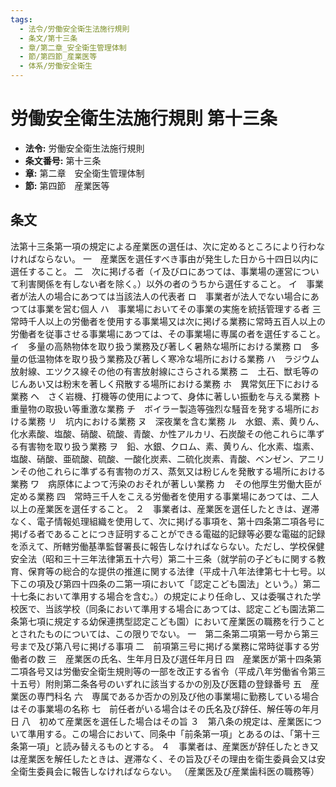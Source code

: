 ```yaml
---
tags:
  - 法令/労働安全衛生法施行規則
  - 条文/第十三条
  - 章/第二章_安全衛生管理体制
  - 節/第四節_産業医等
  - 体系/労働安全衛生
---
```

# 労働安全衛生法施行規則 第十三条

- **法令:** 労働安全衛生法施行規則
- **条文番号:** 第十三条
- **章:** 第二章　安全衛生管理体制
- **節:** 第四節　産業医等

## 条文
法第十三条第一項の規定による産業医の選任は、次に定めるところにより行わなければならない。
一　産業医を選任すべき事由が発生した日から十四日以内に選任すること。
二　次に掲げる者（イ及びロにあつては、事業場の運営について利害関係を有しない者を除く。）以外の者のうちから選任すること。
イ　事業者が法人の場合にあつては当該法人の代表者
ロ　事業者が法人でない場合にあつては事業を営む個人
ハ　事業場においてその事業の実施を統括管理する者
三　常時千人以上の労働者を使用する事業場又は次に掲げる業務に常時五百人以上の労働者を従事させる事業場にあつては、その事業場に専属の者を選任すること。
イ　多量の高熱物体を取り扱う業務及び著しく暑熱な場所における業務
ロ　多量の低温物体を取り扱う業務及び著しく寒冷な場所における業務
ハ　ラジウム放射線、エツクス線その他の有害放射線にさらされる業務
ニ　土石、獣毛等のじんあい又は粉末を著しく飛散する場所における業務
ホ　異常気圧下における業務
ヘ　さく岩機、打機等の使用によつて、身体に著しい振動を与える業務
ト　重量物の取扱い等重激な業務
チ　ボイラー製造等強烈な騒音を発する場所における業務
リ　坑内における業務
ヌ　深夜業を含む業務
ル　水銀、素、黄りん、化水素酸、塩酸、硝酸、硫酸、青酸、か性アルカリ、石炭酸その他これらに準ずる有害物を取り扱う業務
ヲ　鉛、水銀、クロム、素、黄りん、化水素、塩素、塩酸、硝酸、亜硫酸、硫酸、一酸化炭素、二硫化炭素、青酸、ベンゼン、アニリンその他これらに準ずる有害物のガス、蒸気又は粉じんを発散する場所における業務
ワ　病原体によつて汚染のおそれが著しい業務
カ　その他厚生労働大臣が定める業務
四　常時三千人をこえる労働者を使用する事業場にあつては、二人以上の産業医を選任すること。
２　事業者は、産業医を選任したときは、遅滞なく、電子情報処理組織を使用して、次に掲げる事項を、第十四条第二項各号に掲げる者であることにつき証明することができる電磁的記録等必要な電磁的記録を添えて、所轄労働基準監督署長に報告しなければならない。ただし、学校保健安全法（昭和三十三年法律第五十六号）第二十三条（就学前の子どもに関する教育、保育等の総合的な提供の推進に関する法律（平成十八年法律第七十七号。以下この項及び第四十四条の二第一項において「認定こども園法」という。）第二十七条において準用する場合を含む。）の規定により任命し、又は委嘱された学校医で、当該学校（同条において準用する場合にあつては、認定こども園法第二条第七項に規定する幼保連携型認定こども園）において産業医の職務を行うこととされたものについては、この限りでない。
一　第二条第二項第一号から第三号まで及び第八号に掲げる事項
二　前項第三号に掲げる業務に常時従事する労働者の数
三　産業医の氏名、生年月日及び選任年月日
四　産業医が第十四条第二項各号又は労働安全衛生規則等の一部を改正する省令（平成八年労働省令第三十五号）附則第二条各号のいずれに該当するかの別及び医籍の登録番号
五　産業医の専門科名
六　専属であるか否かの別及び他の事業場に勤務している場合はその事業場の名称
七　前任者がいる場合はその氏名及び辞任、解任等の年月日
八　初めて産業医を選任した場合はその旨
３　第八条の規定は、産業医について準用する。この場合において、同条中「前条第一項」とあるのは、「第十三条第一項」と読み替えるものとする。
４　事業者は、産業医が辞任したとき又は産業医を解任したときは、遅滞なく、その旨及びその理由を衛生委員会又は安全衛生委員会に報告しなければならない。
（産業医及び産業歯科医の職務等）

